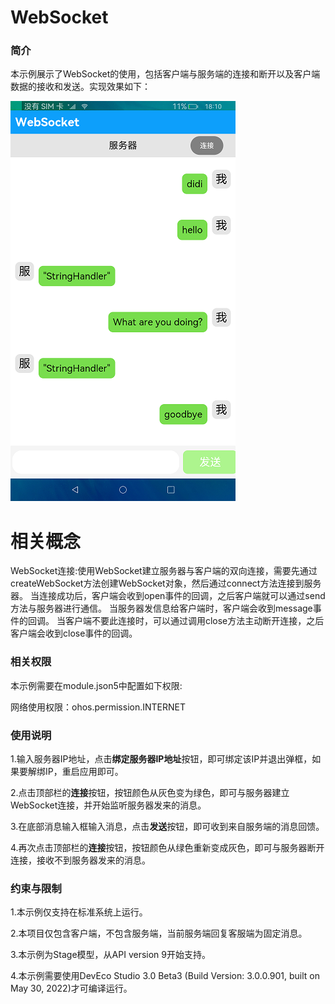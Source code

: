 # WebSocket

### 简介

本示例展示了WebSocket的使用，包括客户端与服务端的连接和断开以及客户端数据的接收和发送。实现效果如下：

![](screenshots/device/disconnect.png)

# 相关概念

WebSocket连接:使用WebSocket建立服务器与客户端的双向连接，需要先通过createWebSocket方法创建WebSocket对象，然后通过connect方法连接到服务器。
当连接成功后，客户端会收到open事件的回调，之后客户端就可以通过send方法与服务器进行通信。 当服务器发信息给客户端时，客户端会收到message事件的回调。
当客户端不要此连接时，可以通过调用close方法主动断开连接，之后客户端会收到close事件的回调。

### 相关权限

本示例需要在module.json5中配置如下权限:

网络使用权限：ohos.permission.INTERNET

### 使用说明

1.输入服务器IP地址，点击**绑定服务器IP地址**按钮，即可绑定该IP并退出弹框，如果要解绑IP，重启应用即可。

2.点击顶部栏的**连接**按钮，按钮颜色从灰色变为绿色，即可与服务器建立WebSocket连接，并开始监听服务器发来的消息。

3.在底部消息输入框输入消息，点击**发送**按钮，即可收到来自服务端的消息回馈。

4.再次点击顶部栏的**连接**按钮，按钮颜色从绿色重新变成灰色，即可与服务器断开连接，接收不到服务器发来的消息。

### 约束与限制

1.本示例仅支持在标准系统上运行。

2.本项目仅包含客户端，不包含服务端，当前服务端回复客服端为固定消息。

3.本示例为Stage模型，从API version 9开始支持。

4.本示例需要使用DevEco Studio 3.0 Beta3 (Build Version: 3.0.0.901, built on May 30, 2022)才可编译运行。
